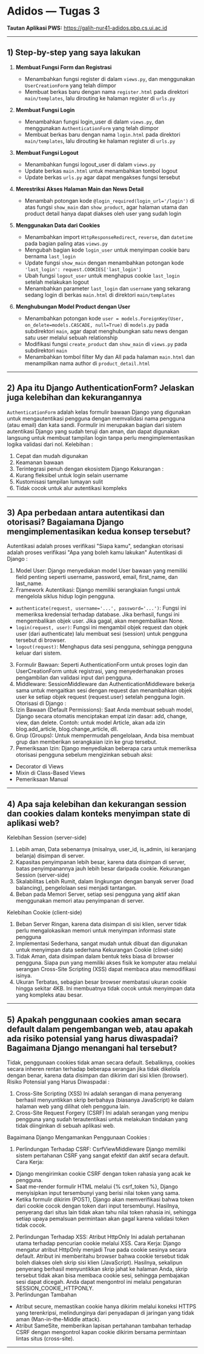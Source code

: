 # Adidos — Tugas 3

**Tautan Aplikasi PWS:** 
https://galih-nur41-adidos.pbp.cs.ui.ac.id

---

## 1) Step-by-step yang saya lakukan

1. **Membuat Fungsi Form dan Registrasi**

   * Menambahkan fungsi register di dalam `views.py`, dan menggunakan `UserCreationForm` yang telah diimpor
   * Membuat berkas baru dengan nama `register.html` pada direktori `main/templates`, lalu dirouting ke halaman register di `urls.py`

2. **Membuat Fungsi Login**

   * Menambahkan fungsi login_user di dalam `views.py`, dan menggunakan `AuthenticationForm` yang telah diimpor
   * Membuat berkas baru dengan nama `login.html` pada direktori `main/templates`, lalu dirouting ke halaman register di `urls.py`

3. **Membuat Fungsi Logout**

   * Menambahkan fungsi logout_user di dalam `views.py`
   * Update berkas `main.html` untuk menambahkan tombol logout
   * Update berkas `urls.py` agar dapat mengakses fungsi tersebut

4. **Merestriksi Akses Halaman Main dan News Detail**

   * Menambah potongan kode `@login_required(login_url='/login')` di atas fungsi `show_main` dan `show_product`, agar halaman utama dan product detail hanya dapat diakses oleh user yang sudah login

5. **Menggunakan Data dari Cookies**

   * Menambahkan import `HttpResponseRedirect`, `reverse`, dan `datetime` pada bagian paling atas `views.py`
   * Mengubah bagian kode `login_user` untuk menyimpan cookie baru bernama `last_login`
   * Update fungsi `show_main` dengan menambahkan potongan kode `'last_login': request.COOKIES['last_login']`
   * Ubah fungsi `logout_user` untuk menghapus cookie `last_login` setelah melakukan logout
   * Menambahkan parameter `last_login` dan `username` yang sekarang sedang login di berkas `main.html` di direktori `main/templates`

6. **Menghubungan Model Product dengan User**

   * Menambahkan potongan kode `user = models.ForeignKey(User, on_delete=models.CASCADE, null=True)` di `models.py` pada subdirektori `main`, agar dapat menghubungkan satu news dengan satu user melalui sebuah relationship
   * Modifikasi fungsi `create_product` dan `show_main` di `views.py` pada subdirektori `main`
   * Menambahkan tombol filter My dan All pada halaman `main.html` dan menampilkan nama author di `product_detail.html`

---

## 2) Apa itu Django AuthenticationForm? Jelaskan juga kelebihan dan kekurangannya

`AuthenticationForm` adalah kelas formulir bawaan Django yang digunakan untuk mengautentikasi pengguna dengan memvalidasi nama pengguna (atau email) dan kata sandi. Formulir ini merupakan bagian dari sistem autentikasi Django yang sudah teruji dan aman, dan dapat digunakan langsung untuk membuat tampilan login tanpa perlu mengimplementasikan logika validasi dari nol.
Kelebihan :
1. Cepat dan mudah digunakan
2. Keamanan bawaan
3. Terintegrasi penuh dengan ekosistem Django
Kekurangan :
1. Kurang fleksibel untuk login selain username
2. Kustomisasi tampilan lumayan sulit
3. Tidak cocok untuk alur autentikasi kompleks

---

## 3) Apa perbedaan antara autentikasi dan otorisasi? Bagaiamana Django mengimplementasikan kedua konsep tersebut?

Autentikasi adalah proses verifikasi "Siapa kamu", sedangkan otorisasi adalah proses verifikasi "Apa yang boleh kamu lakukan"
Autentikasi di Django :
1. Model User: Django menyediakan model User bawaan yang memiliki field penting seperti username, password, email, first_name, dan last_name.
2. Framework Autentikasi: Django memiliki serangkaian fungsi untuk mengelola siklus hidup login pengguna.
- `authenticate(request, username='...', password='...')`: Fungsi ini memeriksa kredensial terhadap database. Jika berhasil, fungsi ini mengembalikan objek user. Jika gagal, akan mengembalikan None.
- `login(request, user)`: Fungsi ini mengambil objek request dan objek user (dari authenticate) lalu membuat sesi (session) untuk pengguna tersebut di browser.
- `logout(request)`: Menghapus data sesi pengguna, sehingga pengguna keluar dari sistem.
3. Formulir Bawaan: Seperti AuthenticationForm untuk proses login dan UserCreationForm untuk registrasi, yang menyederhanakan proses pengambilan dan validasi input dari pengguna.
4. Middleware: SessionMiddleware dan AuthenticationMiddleware bekerja sama untuk mengaitkan sesi dengan request dan menambahkan objek user ke setiap objek request (request.user) setelah pengguna login.
Otorisasi di Django :
1. Izin Bawaan (Default Permissions): Saat Anda membuat sebuah model, Django secara otomatis menciptakan empat izin dasar: add, change, view, dan delete. Contoh: untuk model Article, akan ada izin blog.add_article, blog.change_article, dll.
2. Grup (Groups): Untuk mempermudah pengelolaan, Anda bisa membuat grup dan memberikan serangkaian izin ke grup tersebut.
3. Pemeriksaan Izin: Django menyediakan beberapa cara untuk memeriksa otorisasi pengguna sebelum mengizinkan sebuah aksi:
- Decorator di Views
- Mixin di Class-Based Views
- Pemeriksaan Manual

---

## 4) Apa saja kelebihan dan kekurangan session dan cookies dalam konteks menyimpan state di aplikasi web? 

Kelebihan Session (server-side)
1. Lebih aman, Data sebenarnya (misalnya, user_id, is_admin, isi keranjang belanja) disimpan di server.
2. Kapasitas penyimpanan lebih besar, karena data disimpan di server, batas penyimpanannya jauh lebih besar daripada cookie.
Kekurangan Session (server-side)
1. Skalabilitas Lebih Rumit, dalam lingkungan dengan banyak server (load balancing), pengelolaan sesi menjadi tantangan.
2. Beban pada Memori Server, setiap sesi pengguna yang aktif akan menggunakan memori atau penyimpanan di server.

Kelebihan Cookie (client-side)
1. Beban Server Ringan, karena data disimpan di sisi klien, server tidak perlu mengalokasikan memori untuk menyimpan informasi state pengguna
2. Implementasi Sederhana, sangat mudah untuk dibuat dan digunakan untuk menyimpan data sederhana
Kekurangan Cookie (clinet-side)
1. Tidak Aman, data disimpan dalam bentuk teks biasa di browser pengguna. Siapa pun yang memiliki akses fisik ke komputer atau melalui serangan Cross-Site Scripting (XSS) dapat membaca atau memodifikasi isinya.
2. Ukuran Terbatas, sebagian besar browser membatasi ukuran cookie hingga sekitar 4KB. Ini membuatnya tidak cocok untuk menyimpan data yang kompleks atau besar.

---

## 5) Apakah penggunaan cookies aman secara default dalam pengembangan web, atau apakah ada risiko potensial yang harus diwaspadai? Bagaimana Django menangani hal tersebut?

Tidak, penggunaan cookies tidak aman secara default. Sebaliknya, cookies secara inheren rentan terhadap beberapa serangan jika tidak dikelola dengan benar, karena data disimpan dan dikirim dari sisi klien (browser).
Risiko Potensial yang Harus Diwaspadai :
1. Cross-Site Scripting (XSS)
Ini adalah serangan di mana penyerang berhasil menyuntikkan skrip berbahaya (biasanya JavaScript) ke dalam halaman web yang dilihat oleh pengguna lain.
2. Cross-Site Request Forgery (CSRF)
Ini adalah serangan yang menipu pengguna yang sudah terautentikasi untuk melakukan tindakan yang tidak diinginkan di sebuah aplikasi web.

Bagaimana Django Mengamankan Penggunaan Cookies :
1. Perlindungan Terhadap CSRF: CsrfViewMiddleware
Django memiliki sistem pertahanan CSRF yang sangat efektif dan aktif secara default.
Cara Kerja:
- Django mengirimkan cookie CSRF dengan token rahasia yang acak ke pengguna.
- Saat me-render formulir HTML melalui {% csrf_token %}, Django menyisipkan input tersembunyi yang berisi nilai token yang sama.
- Ketika formulir dikirim (POST), Django akan memverifikasi bahwa token dari cookie cocok dengan token dari input tersembunyi.
Hasilnya, penyerang dari situs lain tidak akan tahu nilai token rahasia ini, sehingga setiap upaya pemalsuan permintaan akan gagal karena validasi token tidak cocok.
2. Perlindungan Terhadap XSS: Atribut HttpOnly
Ini adalah pertahanan utama terhadap pencurian cookie melalui XSS.
Cara Kerja: Django mengatur atribut HttpOnly menjadi True pada cookie sesinya secara default. Atribut ini memberitahu browser bahwa cookie tersebut tidak boleh diakses oleh skrip sisi klien (JavaScript).
Hasilnya, sekalipun penyerang berhasil menyuntikkan skrip jahat ke halaman Anda, skrip tersebut tidak akan bisa membaca cookie sesi, sehingga pembajakan sesi dapat dicegah. Anda dapat mengontrol ini melalui pengaturan SESSION_COOKIE_HTTPONLY.
3. Perlindungan Tambahan
- Atribut secure, memastikan cookie hanya dikirim melalui koneksi HTTPS yang terenkripsi, melindunginya dari penyadapan di jaringan yang tidak aman (Man-in-the-Middle attack).
- Atribut SameSite, memberikan lapisan pertahanan tambahan terhadap CSRF dengan mengontrol kapan cookie dikirim bersama permintaan lintas situs (cross-site).

---